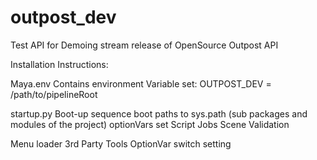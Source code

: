 # outpost_dev
Test API for Demoing stream release of OpenSource Outpost API

Installation Instructions:



Maya.env
Contains environment Variable set:
OUTPOST_DEV = /path/to/pipelineRoot

startup.py
Boot-up sequence
boot paths to sys.path (sub packages and modules of the project)
optionVars set
Script Jobs
Scene Validation


Menu loader
3rd Party Tools
OptionVar switch setting